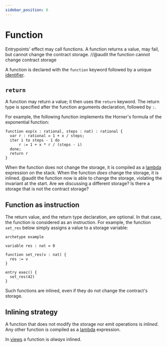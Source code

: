```yaml
---
sidebar_position: 6
---
```


# Function

Entrypoints' effect may call functions. A function returns a value, may fail, but cannot change the contract storage. //@audit the function cannot change contract storage

A function is declared with the `function` keyword followed by a unique [identifier](/docs/reference/declarations/identifier).
## `return`

A function may return a value; it then uses the `return` keyword. The return type is specified after the function arguments declaration, followed by `:`.

For example, the following function implements the Horner's formula of the exponential function:
```archetype
function exp(x : rational, steps : nat) : rational {
  var r : rational = 1 + x / steps;
  iter i to steps - 1 do
      r := 1 + x * r / (steps - i)
  done;
  return r
}
```

When the function does not change the storage, it is compiled as a [lambda](/docs/reference/types#lambda) expression on the stack. When the function *does* change the storage, it is inlined. @audit the function now is able to change the storage, violating the invariant at the start. Are we discussing a different storage? Is there a storage that is not the contract storage? 

## Function as instruction

The return value, and the return type declaration, are optional. In that case, the function is considered as an instruction. For example, the function `set_res` below simply assigns a value to a storage variable:

```archetype
archetype example

variable res : nat = 0

function set_res(v : nat) {
  res := v
}

entry exec() {
  set_res(42)
}
```

Such functions are inlined, even if they do not change the contract's storage.


## Inlining strategy

A function that does not modify the storage nor emit operations is *inlined*. Any other function is compiled as a [lambda](/docs/reference/types/#lambda<T,%20R>) expression.

In [views](/docs/reference/declarations/view) a function is *always* inlined.
